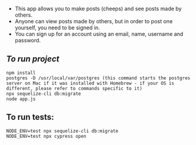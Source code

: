 
- This app allows you to make posts (cheeps) and see posts made by others.
- Anyone can view posts made by others, but in order to post one yourself, you need to be signed in.
- You can sign up for an account using an email, name, username and password.


***To run project***
-------

```
npm install
postgres -D /usr/local/var/postgres (this command starts the postgres server on Mac if it was installed with Homebrew - if your OS is different, please refer to commands specific to it)
npx sequelize-cli db:migrate
node app.js

```


To run tests:
-------

```
NODE_ENV=test npx sequelize-cli db:migrate
NODE_ENV=test npx cypress open

```
